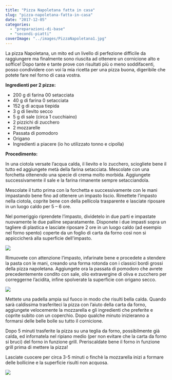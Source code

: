 ```yaml
---
title: "Pizza Napoletana fatta in casa"
slug: "pizza-napoletana-fatta-in-casa"
date: "2017-12-05"
categories: 
  - "preparazioni-di-base"
  - "secondi-piatti"
coverImage: "../images/PizzaNapoletana1.jpg"
---
```


La pizza Napoletana, un mito ed un livello di perfezione difficile da raggiungere ma finalmente sono riuscita ad ottenere un cornicione alto e soffice! Dopo tante e tante prove con risultati più o meno soddifacenti, posso condividere con voi la mia ricetta per una pizza buona, digeribile che potete fare nel forno di casa vostra.

**Ingredienti per 2 pizze:**

- 200 g di farina 00 setacciata
- 40 g di farina 0 setacciata
- 152 g di acqua tiepida
- 3 g di lievito secco
- 5 g di sale (circa 1 cucchiaino)
- 2 pizzichi di zucchero
- 2 mozzarelle
- Passata di pomodoro
- Origano
- Ingredienti a piacere (io ho utilizzato tonno e cipolla)

**Procedimento:**

In una ciotola versate l’acqua calda, il lievito e lo zucchero, sciogliete bene il tutto ed aggiungete metà della farina setacciata. Mescolate con una forchetta ottenendo una specie di crema molto morbida. Aggiungete successivamente il sale e la farina rimanente sempre setacciandola.

Mescolate il tutto prima con la forchetta e successivamente con le mani impastando bene fino ad ottenere un impasto liscio. Rimettete l’impasto nella ciotola, coprite bene con della pellicola trasparente e lasciate riposare in un luogo caldo per 5 – 6 ore.

Nel pomeriggio riprendete l’impasto, dividetelo in due parti e impastate nuovamente le due palline separatamente. Disponete i due impasti sopra un tagliere di plastica e lasciate riposare 2 ore in un luogo caldo (ad esempio nel forno spento) coperte da un foglio di carta da forno così non si appiccicherà alla superficie dell'impasto.

![](https://cucinadalnord.it/wp-content/uploads/2017/12/pizzaNapoletana03.jpg)

Rimuovete con attenzione l’impasto, infarinate bene e procedete a stendere la pasta con le mani, creando una forma rotonda con i classici bordi grossi della pizza napoletana. Aggiungete ora la passata di pomodoro che avrete precedentemente condito con sale, olio extravergine di oliva e zucchero per correggerne l’acidita, infine spolverate la superficie con origano secco.

![](https://cucinadalnord.it/wp-content/uploads/2017/12/pizzaNapoletana02.jpg)

Mettete una padella ampia sul fuoco in modo che risulti bella calda. Quando sarà caldissima trasferiteci la pizza con l’aiuto della carta da forno, aggiungete velocemente la mozzarella e gli ingredienti che preferite e coprite subito con un coperchio. Dopo qualche minuto inizieranno a formarsi delle belle bolle su tutto il cornicione.

Dopo 5 minuti trasferite la pizza su una teglia da forno, possibilmente già calda, ed infornatela nel ripiano medio (per non evitare che la carta da forno si bruci) del forno in funzione grill. Preriscaldate bene il forno in funzione grill prima di mettere la pizza!

Lasciate cuocere per circa 3-5 minuti o finchè la mozzarella inizi a formare delle bollicine e la superficie risulti non acquosa.

![](https://cucinadalnord.it/wp-content/uploads/2017/12/pizzaNapoletana.jpg)

